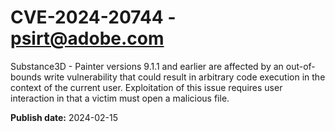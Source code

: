 # CVE-2024-20744 - psirt@adobe.com

Substance3D - Painter versions 9.1.1 and earlier are affected by an out-of-bounds write vulnerability that could result in arbitrary code execution in the context of the current user. Exploitation of this issue requires user interaction in that a victim must open a malicious file.

**Publish date:** 2024-02-15
